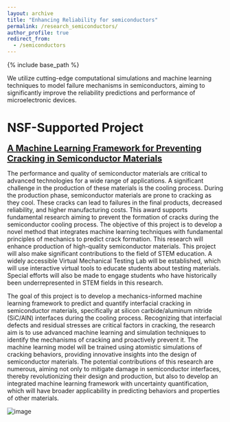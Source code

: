```yaml
---
layout: archive
title: "Enhancing Reliability for semiconductors"
permalink: /research_semiconductors/
author_profile: true
redirect_from:
  - /semiconductors
---
```


{% include base_path %}



We utilize cutting-edge computational simulations and machine learning techniques to model failure mechanisms in semiconductors, aiming to significantly improve the reliability predictions and performance of microelectronic devices.

NSF-Supported Project
======
<a href="https://www.nsf.gov/awardsearch/showAward?AWD_ID=2347035" style="font-size: 20px; font-weight: bold;">A Machine Learning Framework for Preventing Cracking in Semiconductor Materials</a>

The performance and quality of semiconductor materials are critical to advanced technologies for a wide range of applications. A significant challenge in the production of these materials is the cooling process. During the production phase, semiconductor materials are prone to cracking as they cool. These cracks can lead to failures in the final products, decreased reliability, and higher manufacturing costs. This award supports fundamental research aiming to prevent the formation of cracks during the semiconductor cooling process. The objective of this project is to develop a novel method that integrates machine learning techniques with fundamental principles of mechanics to predict crack formation. This research will enhance production of high-quality semiconductor materials. This project will also make significant contributions to the field of STEM education. A widely accessible Virtual Mechanical Testing Lab will be established, which will use interactive virtual tools to educate students about testing materials. Special efforts will also be made to engage students who have historically been underrepresented in STEM fields in this research.

The goal of this project is to develop a mechanics-informed machine learning framework to predict and quantify interfacial cracking in semiconductor materials, specifically at silicon carbide/aluminum nitride (SiC/AlN) interfaces during the cooling process. Recognizing that interfacial defects and residual stresses are critical factors in cracking, the research aim is to use advanced machine learning and simulation techniques to identify the mechanisms of cracking and proactively prevent it. The machine learning model will be trained using atomistic simulations of cracking behaviors, providing innovative insights into the design of semiconductor materials. The potential contributions of this research are numerous, aiming not only to mitigate damage in semiconductor interfaces, thereby revolutionizing their design and production, but also to develop an integrated machine learning framework with uncertainty quantification, which will have broader applicability in predicting behaviors and properties of other materials.

![image](https://github.com/user-attachments/assets/efd5cdf9-34be-4958-bd7c-8871e0515d71)

